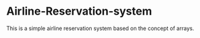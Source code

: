 # Airline-Reservation-system
This is a simple airline reservation system based on the concept of arrays.
